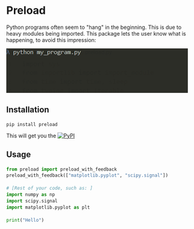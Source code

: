 # Preload

Python programs often seem to "hang" in the beginning. This is due to
heavy modules being imported. This package lets the user know what is
happening, to avoid this impression:

![A console showing the output of the program under "Usage"](https://raw.githubusercontent.com/tfiers/preload/master/example.gif)


## Installation

```
pip install preload
```
This will get you the [![PyPI](https://img.shields.io/pypi/v/preload.svg?label=latest%20version)](https://pypi.python.org/pypi/preload/)

## Usage

```python
from preload import preload_with_feedback
preload_with_feedback(["matplotlib.pyplot", "scipy.signal"])

# [Rest of your code, such as: ]
import numpy as np
import scipy.signal
import matplotlib.pyplot as plt

print("Hello")
```

